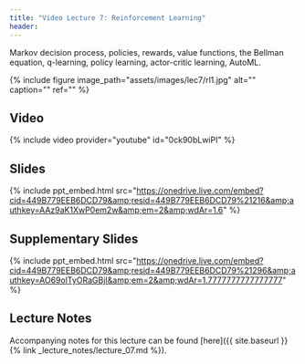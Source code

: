 ```yaml
---
title: "Video Lecture 7: Reinforcement Learning"
header:
---
```


Markov decision process, policies, rewards, value functions, the Bellman
equation, q-learning, policy learning, actor-critic learning, AutoML.

{% include figure image_path="assets/images/lec7/rl1.jpg" alt="" caption="" ref="" %}

## Video

{% include video provider="youtube" id="0ck90bLwiPI" %}

## Slides

{% include ppt_embed.html
src="https://onedrive.live.com/embed?cid=449B779EEB6DCD79&amp;resid=449B779EEB6DCD79%21216&amp;authkey=AAz9aK1XwP0em2w&amp;em=2&amp;wdAr=1.6" %}

## Supplementary Slides

{% include ppt_embed.html
src="https://onedrive.live.com/embed?cid=449B779EEB6DCD79&amp;resid=449B779EEB6DCD79%21296&amp;authkey=AO69olTyORaGBjI&amp;em=2&amp;wdAr=1.7777777777777777" %}


## Lecture Notes

Accompanying notes for this lecture can be found [here]({{ site.baseurl }}{% link _lecture_notes/lecture_07.md %}).


